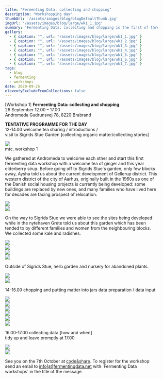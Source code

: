 ```yaml
---
title: "Fermenting Data: collecting and chopping"
description: "Workshopping day"
thumbUrl: '/assets/images/blog/blogDefaultThumb.jpg'
imgUrl: '/assets/images/blog/large/wk1_1.jpg'
summary: 'Fermenting Data: collecting and chopping is the first of three workshops when we investigate fermentation and data together.'
gallery:
  - { caption: "", url: "/assets/images/blog/large/wk1_1.jpg" }
  - { caption: "", url: "/assets/images/blog/large/wk1_2.jpg" }
  - { caption: "", url: "/assets/images/blog/large/wk1_3.jpg" }
  - { caption: "", url: "/assets/images/blog/large/wk1_4.jpg" }
  - { caption: "", url: "/assets/images/blog/large/wk1_5.jpg" }
  - { caption: "", url: "/assets/images/blog/large/wk1_6.jpg" }
  - { caption: "", url: "/assets/images/blog/large/wk1_7.jpg" }
tags:
  - blog
  - fermenting
  - workshops
date: 2020-09-26
eleventyExcludeFromCollections: false
---
```

[Workshop 1] **Fermenting Data: collecting and chopping**  
26 September 12.00 – 17.00  
Andromeda 
Gudrunsvej 78,
8220 Brabrand

**TENTATIVE PROGRAMME FOR THE DAY**  
12-14.00 welcome tea sharing / introductions /   
visit to Sigrids Stue Garden [collecting organic matter/collecting stories]

<div class="columnImage">
  <img src="/assets/images/blog/large/wk1_1.jpg"/>
  <div class="photoCreditNew">mtc. workshop 1</div>
</div>

We gathered at Andromeda to welcome each other and start this first fermenting data workshop with a welcome tea of ginger and this year elderberry sirup. Before going off to Sigrids Stue's garden, only few blocks away, Aysha told us about the current development of Gellerup district. This western district of the city of Aarhus, originally built in the 1960s as one of the Danish social housing projects is currently being developed: some buildings are replaced by new ones, and many families who have lived here for decades are facing prospect of relocation.  

<div class="fullWidthHalfImage">
  <div class='imgWrap left'>
    <img src="/assets/images/blog/large/wk1_2.jpg">
    <div class="photoCreditNew"></div>
  </div>
  <div class='imgWrap right'>
    <img src="/assets/images/blog/large/wk1_3.jpg">
    <div class="photoCreditNew"></div>
  </div>
</div>

On the way to Sigrids Stue we were able to see the sites being developed while in the nytehaven Grete told us about this garden which has been tended to by different families and women from the neighbouring blocks. We collected some kale and radishes. 

<div class="fullWidthHalfImage">
  <div class='imgWrap left'>
    <img src="/assets/images/blog/large/wk1_4.jpg">
    <div class="photoCreditNew"></div>
  </div>
  <div class='imgWrap right'>
    <img src="/assets/images/blog/large/wk1_5.jpg">
    <div class="photoCreditNew"></div>
  </div>
</div>

<div class="fullWidthHalfImage">
  <div class='imgWrap left'>
    <img src="/assets/images/blog/large/wk1_6.jpg">
    <div class="photoCreditNew"></div>
  </div>
  <div class='imgWrap right'>
    <img src="/assets/images/blog/large/wk1_7.jpg">
    <div class="photoCreditNew"></div>
  </div>
</div>

Outside of Sigrids Stue, herb garden and nursery for abandoned plants. 

<div class="fullWidthHalfImage">
  <div class='imgWrap left'>
    <img src="/assets/images/blog/large/wk1_8.jpg">
    <div class="photoCreditNew"></div>
  </div>
  <div class='imgWrap right'>
    <img src="/assets/images/blog/large/wk1_9.jpg">
    <div class="photoCreditNew"></div>
  </div>
</div>


14-16.00 chopping and putting matter into jars 
data preparation / data input 

<div class="fullWidthHalfImage">
  <div class='imgWrap left'>
    <img src="/assets/images/blog/large/wk1_10.jpg">
    <div class="photoCreditNew"></div>
  </div>
  <div class='imgWrap right'>
    <img src="/assets/images/blog/large/wk1_11.jpg">
    <div class="photoCreditNew"></div>
  </div>
</div>

<div class="fullWidthHalfImage">
  <div class='imgWrap left'>
    <img src="/assets/images/blog/large/wk1_12.jpg">
    <div class="photoCreditNew"></div>
  </div>
  <div class='imgWrap right'>
    <img src="/assets/images/blog/large/wk1_13.jpg">
    <div class="photoCreditNew"></div>
  </div>
</div>

<div class="fullWidthHalfImage">
  <div class='imgWrap left'>
    <img src="/assets/images/blog/large/wk1_16.jpg">
    <div class="photoCreditNew"></div>
  </div>
  <div class='imgWrap right'>
    <img src="/assets/images/blog/large/wk1_17.jpg">
    <div class="photoCreditNew"></div>
  </div>
</div>

16.00-17.00 collecting data [how and when]   
tidy up and leave promptly at 17.00

<div class="fullWidthHalfImage">
  <div class='imgWrap left'>
    <img src="/assets/images/blog/large/wk1_14.jpg">
    <div class="photoCreditNew"></div>
  </div>
  <div class='imgWrap right'>
    <img src="/assets/images/blog/large/wk1_15.jpg">
    <div class="photoCreditNew"></div>
  </div>
</div>

See you on the 7th October at <a href='https://codeandshare.net/'>code&share</a>. To register for the workshop send an email to <a href='mailto:info@fermentingdata.net'>info[at]fermentingdata.net</a> with 'Fermenting Data workshops' in the title of the message.